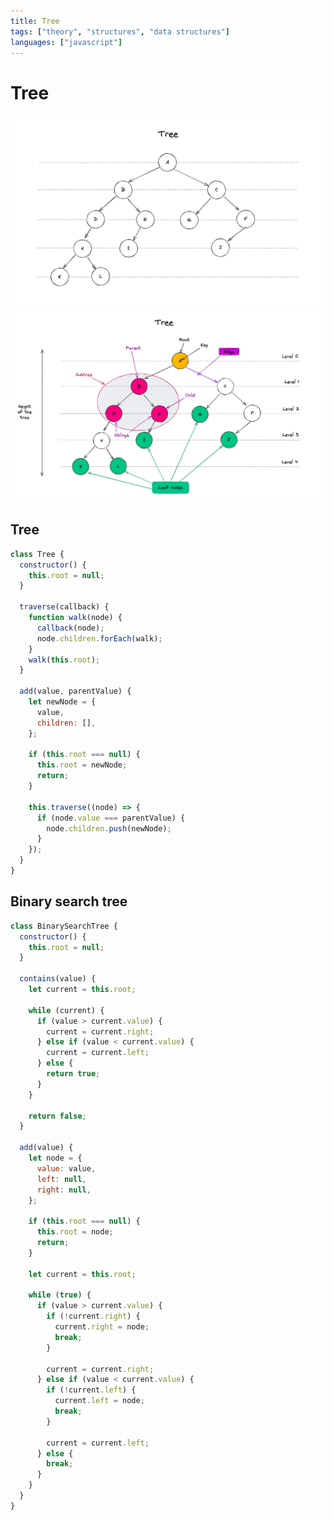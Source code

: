 ```yaml
---
title: Tree
tags: ["theory", "structures", "data structures"]
languages: ["javascript"]
---
```


# Tree

![Tree1](https://raw.githubusercontent.com/AndersDeath/holy-theory/main/images/tree1.png)
![Tree2](https://raw.githubusercontent.com/AndersDeath/holy-theory/main/images/tree2.png)

## Tree

```javascript
class Tree {
  constructor() {
    this.root = null;
  }

  traverse(callback) {
    function walk(node) {
      callback(node);
      node.children.forEach(walk);
    }
    walk(this.root);
  }

  add(value, parentValue) {
    let newNode = {
      value,
      children: [],
    };

    if (this.root === null) {
      this.root = newNode;
      return;
    }

    this.traverse((node) => {
      if (node.value === parentValue) {
        node.children.push(newNode);
      }
    });
  }
}
```

## Binary search tree

```javascript
class BinarySearchTree {
  constructor() {
    this.root = null;
  }

  contains(value) {
    let current = this.root;

    while (current) {
      if (value > current.value) {
        current = current.right;
      } else if (value < current.value) {
        current = current.left;
      } else {
        return true;
      }
    }

    return false;
  }

  add(value) {
    let node = {
      value: value,
      left: null,
      right: null,
    };

    if (this.root === null) {
      this.root = node;
      return;
    }

    let current = this.root;

    while (true) {
      if (value > current.value) {
        if (!current.right) {
          current.right = node;
          break;
        }

        current = current.right;
      } else if (value < current.value) {
        if (!current.left) {
          current.left = node;
          break;
        }

        current = current.left;
      } else {
        break;
      }
    }
  }
}
```
